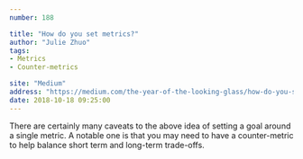 ```yaml
---
number: 188

title: "How do you set metrics?"
author: "Julie Zhuo"
tags:
- Metrics
- Counter-metrics

site: "Medium"
address: "https://medium.com/the-year-of-the-looking-glass/how-do-you-set-metrics-59f78fea7e44"
date: 2018-10-18 09:25:00
---
```


There are certainly many caveats to the above idea of setting a goal around a single metric. A notable one is that you may need to have a counter-metric to help balance short term and long-term trade-offs.
